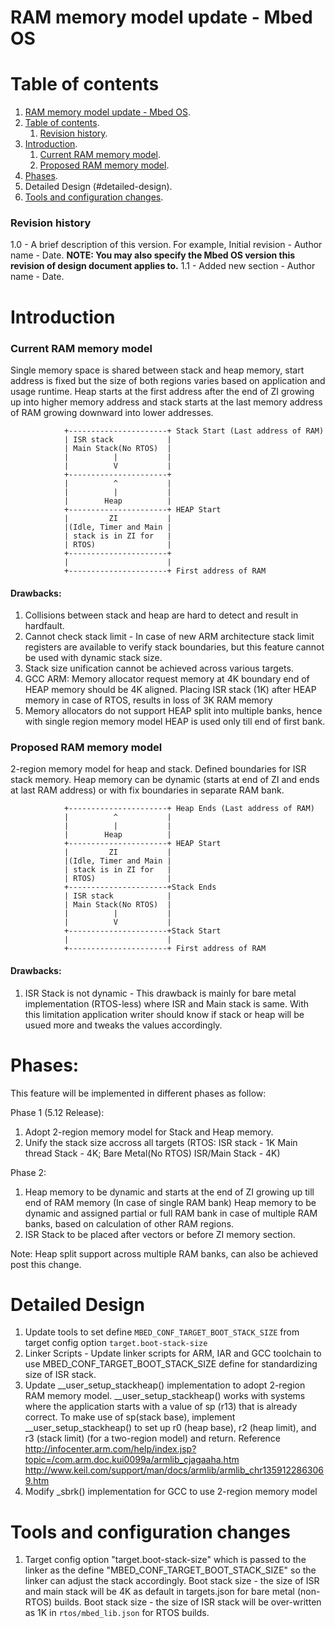 # RAM memory model update - Mbed OS

# Table of contents

1. [RAM memory model update - Mbed OS](#mbed-os-ram-memory-model).
1. [Table of contents](#table-of-contents).
    1. [Revision history](#revision-history).
1. [Introduction](#introduction).
    1. [Current RAM memory model](#current-ram-memory-model).
    1. [Proposed RAM memory model](#proposed-ram-memory-model).
1. [Phases](#phases).
1. Detailed Design (#detailed-design).
1. [Tools and configuration changes](#tools-and-configuration-changes).

### Revision history

1.0 - A brief description of this version. For example, Initial revision - Author name - Date. 
**NOTE: You may also specify the Mbed OS version this revision of design document applies to.**
1.1 - Added new section - Author name - Date.

# Introduction

### Current RAM memory model

Single memory space is shared between stack and heap memory, start address is fixed but the size of both regions varies based on application and usage runtime.
Heap starts at the first address after the end of ZI growing up into higher memory address and stack starts at the last memory address of RAM growing downward into lower addresses.

                +----------------------+ Stack Start (Last address of RAM)
                | ISR stack            |
                | Main Stack(No RTOS)  |
                |          |           |
                |          V           |
                +----------------------+
                |          ^           |
                |          |           |
                |        Heap          |
                +----------------------+ HEAP Start
                |         ZI           |
                |(Idle, Timer and Main |
                | stack is in ZI for   |
                | RTOS)                |
                +----------------------+
                |                      |
                +----------------------+ First address of RAM

#### Drawbacks:
1. Collisions between stack and heap are hard to detect and result in hardfault.
1. Cannot check stack limit - In case of new ARM architecture stack limit registers are available to verify stack boundaries, but this feature cannot be used with dynamic stack size.
1. Stack size unification cannot be achieved across various targets.
1. GCC ARM: Memory allocator request memory at 4K boundary end of HEAP memory should be 4K aligned. Placing ISR stack (1K) after HEAP memory in case of RTOS, results in loss of 3K RAM memory
1. Memory allocators do not support HEAP split into multiple banks, hence with single region memory model HEAP is used only till end of first bank.

### Proposed RAM memory model

2-region memory model for heap and stack. Defined boundaries for ISR stack memory. Heap memory can be dynamic (starts at end of ZI and ends at last RAM address) or with fix boundaries in separate RAM bank.

                +----------------------+ Heap Ends (Last address of RAM)
                |          ^           |
                |          |           |
                |        Heap          |
                +----------------------+ HEAP Start
                |         ZI           |
                |(Idle, Timer and Main |
                | stack is in ZI for   |
                | RTOS)                |
                +----------------------+Stack Ends 
                | ISR stack            |
                | Main Stack(No RTOS)  |
                |          |           |
                |          V           |
                +----------------------+Stack Start
                |                      |
                +----------------------+ First address of RAM

#### Drawbacks:
1. ISR Stack is not dynamic - This drawback is mainly for bare metal implementation (RTOS-less) where ISR and Main stack is same. With this limitation application writer should know if stack or heap will be usued more and tweaks the values accordingly.

# Phases:
This feature will be implemented in different phases as follow:

Phase 1 (5.12 Release):
1. Adopt 2-region memory model for Stack and Heap memory.
1. Unify the stack size accross all targets (RTOS: ISR stack - 1K Main thread Stack - 4K; Bare Metal(No RTOS) ISR/Main Stack - 4K)

Phase 2:
1. Heap memory to be dynamic and starts at the end of ZI growing up till end of RAM memory (In case of single RAM bank)
   Heap memory to be dynamic and assigned partial or full RAM bank in case of multiple RAM banks, based on calculation of other RAM regions.
1. ISR Stack to be placed after vectors or before ZI memory section.

Note: Heap split support across multiple RAM banks, can also be achieved post this change. 

# Detailed Design
1. Update tools to set define `MBED_CONF_TARGET_BOOT_STACK_SIZE` from target config option `target.boot-stack-size`
1. Linker Scripts - Update linker scripts for ARM, IAR and GCC toolchain to use MBED_CONF_TARGET_BOOT_STACK_SIZE define for standardizing size of ISR stack.
1. Update __user_setup_stackheap() implementation to adopt 2-region RAM memory model.
__user_setup_stackheap() works with systems where the application starts with a value of sp (r13) that is already correct. To make use of sp(stack base), implement __user_setup_stackheap() to set up r0 (heap base), r2 (heap limit), and r3 (stack limit) (for a two-region model) and return.
Reference http://infocenter.arm.com/help/index.jsp?topic=/com.arm.doc.kui0099a/armlib_cjagaaha.htm http://www.keil.com/support/man/docs/armlib/armlib_chr1359122863069.htm
1. Modify _sbrk() implementation for GCC to use 2-region memory model

# Tools and configuration changes

1. Target config option "target.boot-stack-size" which is passed to the linker as the define "MBED_CONF_TARGET_BOOT_STACK_SIZE" so the linker can adjust the stack accordingly.
   Boot stack size - the size of ISR and main stack will be 4K as default in targets.json for bare metal (non-RTOS) builds. 
   Boot stack size - the size of ISR stack will be over-written as 1K in `rtos/mbed_lib.json` for RTOS builds.

